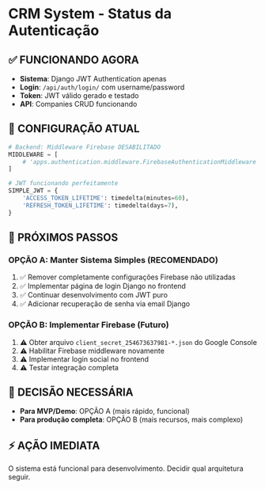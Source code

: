 # CRM System - Status da Autenticação

## ✅ FUNCIONANDO AGORA
- **Sistema**: Django JWT Authentication apenas
- **Login**: `/api/auth/login/` com username/password
- **Token**: JWT válido gerado e testado
- **API**: Companies CRUD funcionando

## 🔧 CONFIGURAÇÃO ATUAL
```python
# Backend: Middleware Firebase DESABILITADO
MIDDLEWARE = [
    # 'apps.authentication.middleware.FirebaseAuthenticationMiddleware',  # Disabled
]

# JWT funcionando perfeitamente
SIMPLE_JWT = {
    'ACCESS_TOKEN_LIFETIME': timedelta(minutes=60),
    'REFRESH_TOKEN_LIFETIME': timedelta(days=7),
}
```

## 📝 PRÓXIMOS PASSOS

### OPÇÃO A: Manter Sistema Simples (RECOMENDADO)
1. ✅ Remover completamente configurações Firebase não utilizadas
2. ✅ Implementar página de login Django no frontend
3. ✅ Continuar desenvolvimento com JWT puro
4. ✅ Adicionar recuperação de senha via email Django

### OPÇÃO B: Implementar Firebase (Futuro)
1. ⚠️ Obter arquivo `client_secret_254673637981-*.json` do Google Console
2. ⚠️ Habilitar Firebase middleware novamente
3. ⚠️ Implementar login social no frontend
4. ⚠️ Testar integração completa

## 🎯 DECISÃO NECESSÁRIA
- **Para MVP/Demo**: OPÇÃO A (mais rápido, funcional)
- **Para produção completa**: OPÇÃO B (mais recursos, mais complexo)

## ⚡ AÇÃO IMEDIATA
O sistema está funcional para desenvolvimento. Decidir qual arquitetura seguir.
